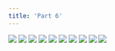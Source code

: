 ```yaml
---
title: 'Part 6'
---
```


![](images/shell/part-6/shell48.jpg)
![](images/shell/part-6/shell49.jpg)
![](images/shell/part-6/shell50.jpg)
![](images/shell/part-6/shell51.jpg)
![](images/shell/part-6/shell52.jpg)
![](images/shell/part-6/shell53.jpg)
![](images/shell/part-6/shell54.jpg)
![](images/shell/part-6/shell55.jpg)
![](images/shell/part-6/shell56.jpg)
![](images/shell/part-6/shell57.jpg)